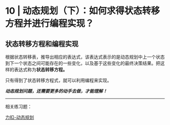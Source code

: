 # 10 | 动态规划（下）：如何求得状态转移方程并进行编程实现？

## 状态转移方程和编程实现

根据状态转移表，推导出相应的表达式，该表达式表示的是动态规划中上一个状态到下一个状态之间可能存在的一些变化，以及基于这些变化的最终决策结果。把这样的表达式称为**状态转移方程。**

只有得到了状态转移方程式，就可以利用编程来实现。

***动态规划问题，还需要更多的动手去做，才能理解！***

******

相关练习题：

[力扣-动态规划](https://leetcode-cn.com/tag/dynamic-programming)
